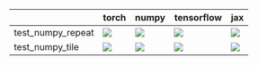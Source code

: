 |                   | torch                                                                                                                                                                                  | numpy                                                                                                                                                                                  | tensorflow                                                                                                                                                                             | jax                                                                                                                                                                                    |
|:------------------|:---------------------------------------------------------------------------------------------------------------------------------------------------------------------------------------|:---------------------------------------------------------------------------------------------------------------------------------------------------------------------------------------|:---------------------------------------------------------------------------------------------------------------------------------------------------------------------------------------|:---------------------------------------------------------------------------------------------------------------------------------------------------------------------------------------|
| test_numpy_repeat | <a href="https://github.com/unifyai/ivy/actions/runs/3984245636/jobs/6830271117" rel="noopener noreferrer" target="_blank"><img src=https://img.shields.io/badge/-success-success></a> | <a href="https://github.com/unifyai/ivy/actions/runs/3984245636/jobs/6830271117" rel="noopener noreferrer" target="_blank"><img src=https://img.shields.io/badge/-success-success></a> | <a href="https://github.com/unifyai/ivy/actions/runs/3984245636/jobs/6830271117" rel="noopener noreferrer" target="_blank"><img src=https://img.shields.io/badge/-success-success></a> | <a href="https://github.com/unifyai/ivy/actions/runs/3984245636/jobs/6830271117" rel="noopener noreferrer" target="_blank"><img src=https://img.shields.io/badge/-success-success></a> |
| test_numpy_tile   | <a href="https://github.com/unifyai/ivy/actions/runs/3984245636/jobs/6830271117" rel="noopener noreferrer" target="_blank"><img src=https://img.shields.io/badge/-success-success></a> | <a href="https://github.com/unifyai/ivy/actions/runs/3984245636/jobs/6830271117" rel="noopener noreferrer" target="_blank"><img src=https://img.shields.io/badge/-success-success></a> | <a href="https://github.com/unifyai/ivy/actions/runs/3984245636/jobs/6830271117" rel="noopener noreferrer" target="_blank"><img src=https://img.shields.io/badge/-success-success></a> | <a href="https://github.com/unifyai/ivy/actions/runs/3984245636/jobs/6830271117" rel="noopener noreferrer" target="_blank"><img src=https://img.shields.io/badge/-success-success></a> |